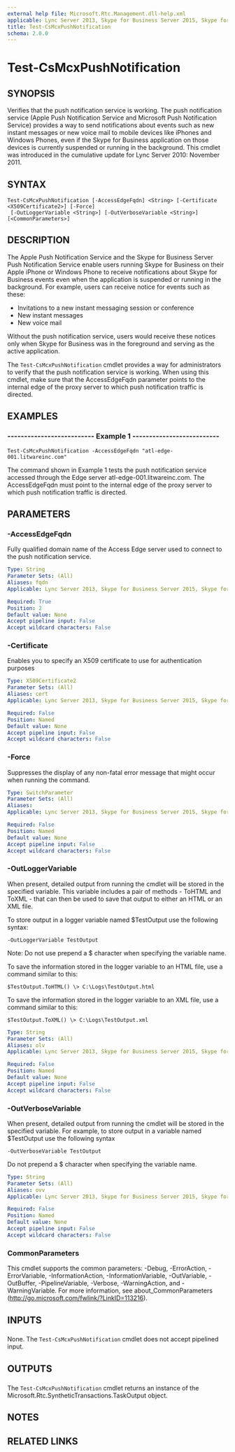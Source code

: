```yaml
---
external help file: Microsoft.Rtc.Management.dll-help.xml
applicable: Lync Server 2013, Skype for Business Server 2015, Skype for Business Server 2019
title: Test-CsMcxPushNotification
schema: 2.0.0
---
```


# Test-CsMcxPushNotification

## SYNOPSIS
Verifies that the push notification service is working.
The push notification service (Apple Push Notification Service and Microsoft Push Notification Service) provides a way to send notifications about events such as new instant messages or new voice mail to mobile devices like iPhones and Windows Phones, even if the Skype for Business application on those devices is currently suspended or running in the background.
This cmdlet was introduced in the cumulative update for Lync Server 2010: November 2011.



## SYNTAX

```
Test-CsMcxPushNotification [-AccessEdgeFqdn] <String> [-Certificate <X509Certificate2>] [-Force]
 [-OutLoggerVariable <String>] [-OutVerboseVariable <String>] [<CommonParameters>]
```

## DESCRIPTION
The Apple Push Notification Service and the Skype for Business Server Push Notification Service enable users running Skype for Business on their Apple iPhone or Windows Phone to receive notifications about Skype for Business events even when the application is suspended or running in the background.
For example, users can receive notice for events such as these:

- Invitations to a new instant messaging session or conference
- New instant messages
- New voice mail

Without the push notification service, users would receive these notices only when Skype for Business was in the foreground and serving as the active application.

The `Test-CsMcxPushNotification` cmdlet provides a way for administrators to verify that the push notification service is working.
When using this cmdlet, make sure that the AccessEdgeFqdn parameter points to the internal edge of the proxy server to which push notification traffic is directed.


## EXAMPLES

### -------------------------- Example 1 --------------------------
```
Test-CsMcxPushNotification -AccessEdgeFqdn "atl-edge-001.litwareinc.com"
```

The command shown in Example 1 tests the push notification service accessed through the Edge server atl-edge-001.litwareinc.com.
The AccessEdgeFqdn must point to the internal edge of the proxy server to which push notification traffic is directed.


## PARAMETERS

### -AccessEdgeFqdn
Fully qualified domain name of the Access Edge server used to connect to the push notification service.

```yaml
Type: String
Parameter Sets: (All)
Aliases: fqdn
Applicable: Lync Server 2013, Skype for Business Server 2015, Skype for Business Server 2019

Required: True
Position: 2
Default value: None
Accept pipeline input: False
Accept wildcard characters: False
```

### -Certificate
Enables you to specify an X509 certificate to use for authentication purposes

```yaml
Type: X509Certificate2
Parameter Sets: (All)
Aliases: cert
Applicable: Lync Server 2013, Skype for Business Server 2015, Skype for Business Server 2019

Required: False
Position: Named
Default value: None
Accept pipeline input: False
Accept wildcard characters: False
```

### -Force
Suppresses the display of any non-fatal error message that might occur when running the command.

```yaml
Type: SwitchParameter
Parameter Sets: (All)
Aliases: 
Applicable: Lync Server 2013, Skype for Business Server 2015, Skype for Business Server 2019

Required: False
Position: Named
Default value: None
Accept pipeline input: False
Accept wildcard characters: False
```

### -OutLoggerVariable
When present, detailed output from running the cmdlet will be stored in the specified variable.
This variable includes a pair of methods - ToHTML and ToXML - that can then be used to save that output to either an HTML or an XML file.

To store output in a logger variable named $TestOutput use the following syntax:

`-OutLoggerVariable TestOutput`

Note: Do not use prepend a $ character when specifying the variable name.

To save the information stored in the logger variable to an HTML file, use a command similar to this:

`$TestOutput.ToHTML() \> C:\Logs\TestOutput.html`

To save the information stored in the logger variable to an XML file, use a command similar to this:

`$TestOutput.ToXML() \> C:\Logs\TestOutput.xml`

```yaml
Type: String
Parameter Sets: (All)
Aliases: olv
Applicable: Lync Server 2013, Skype for Business Server 2015, Skype for Business Server 2019

Required: False
Position: Named
Default value: None
Accept pipeline input: False
Accept wildcard characters: False
```

### -OutVerboseVariable
When present, detailed output from running the cmdlet will be stored in the specified variable.
For example, to store output in a variable named $TestOutput use the following syntax

`-OutVerboseVariable TestOutput`

Do not prepend a $ character when specifying the variable name.

```yaml
Type: String
Parameter Sets: (All)
Aliases: ovv
Applicable: Lync Server 2013, Skype for Business Server 2015, Skype for Business Server 2019

Required: False
Position: Named
Default value: None
Accept pipeline input: False
Accept wildcard characters: False
```

### CommonParameters
This cmdlet supports the common parameters: -Debug, -ErrorAction, -ErrorVariable, -InformationAction, -InformationVariable, -OutVariable, -OutBuffer, -PipelineVariable, -Verbose, -WarningAction, and -WarningVariable. For more information, see about_CommonParameters (http://go.microsoft.com/fwlink/?LinkID=113216).

## INPUTS

###  
None.
The `Test-CsMcxPushNotification` cmdlet does not accept pipelined input.

## OUTPUTS

###  
The `Test-CsMcxPushNotification` cmdlet returns an instance of the Microsoft.Rtc.SyntheticTransactions.TaskOutput object.

## NOTES

## RELATED LINKS

